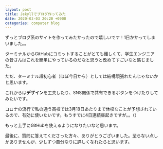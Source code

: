```yaml
---
layout: post
title: Jekyllでブログ作ってみた
date: 2020-03-03 20:20 +0900
categories: computer blog
---
```


ずっとブログ系のサイトを作ってみたかったので嬉しいです！1日かかってしまいました。。

ターミナルからGitHubにコミットすることがとても難しくて、学生エンジニアの皆さんはこれを簡単にやっているのだなと思うと改めてすごいなと感じました。

ただ、ターミナル超初心者（ほぼ今日から）としては結構頑張れたんじゃないかと思います。

これからは**デザイン**を工夫したり、SNS関係で共有できるボタンをつけたりしてみたいです。

コロナの流行で私の通う高校では3月18日あたりまで休校なことが予想されているので、有効に使いたいです。もうすでに4日連続昼起きですが。。（）

もっと上手にGitHubを使えるようになりたいなと思います。

最後に、質問に答えてくださった方々、ありがとうございました。至らない点しかありませんが、少しずつ自分なりに詳しくなれたらと思います。
